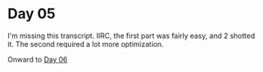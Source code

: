 # Day 05

I'm missing this transcript. IIRC, the first part was fairly easy, and 2 shotted it. The second required a lot more optimization.

Onward to [Day 06](https://github.com/ctborg/AoC/tree/master/2023/Day06)
